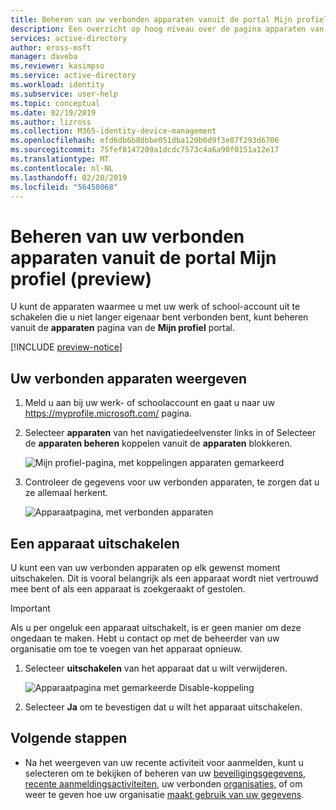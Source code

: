 ```yaml
---
title: Beheren van uw verbonden apparaten vanuit de portal Mijn profiel (preview) - Azure Active Directory | Microsoft Docs
description: Een overzicht op hoog niveau over de pagina apparaten van de portal Mijn profiel.
services: active-directory
author: eross-msft
manager: daveba
ms.reviewer: kasimpso
ms.service: active-directory
ms.workload: identity
ms.subservice: user-help
ms.topic: conceptual
ms.date: 02/19/2019
ms.author: lizross
ms.collection: M365-identity-device-management
ms.openlocfilehash: efd6db6b8dbbe051dba129b0d9f3e87f293d6706
ms.sourcegitcommit: 75fef8147209a1dcdc7573c4a6a90f0151a12e17
ms.translationtype: MT
ms.contentlocale: nl-NL
ms.lasthandoff: 02/20/2019
ms.locfileid: "56458068"
---
```

# <a name="manage-your-connected-devices-from-the-my-profile-preview-portal"></a>Beheren van uw verbonden apparaten vanuit de portal Mijn profiel (preview)
U kunt de apparaten waarmee u met uw werk of school-account uit te schakelen die u niet langer eigenaar bent verbonden bent, kunt beheren vanuit de **apparaten** pagina van de **Mijn profiel** portal.

[!INCLUDE [preview-notice](../../../includes/active-directory-end-user-preview-notice-myprofile.md)]

## <a name="view-your-connected-devices"></a>Uw verbonden apparaten weergeven
1. Meld u aan bij uw werk- of schoolaccount en gaat u naar uw https://myprofile.microsoft.com/ pagina.

2. Selecteer **apparaten** van het navigatiedeelvenster links in of Selecteer de **apparaten beheren** koppelen vanuit de **apparaten** blokkeren.

    ![Mijn profiel-pagina, met koppelingen apparaten gemarkeerd](media/myprofile-portal/myprofile-portal-devices-links.png)

3. Controleer de gegevens voor uw verbonden apparaten, te zorgen dat u ze allemaal herkent. 

    ![Apparaatpagina, met verbonden apparaten](media/myprofile-portal/myprofile-portal-devices-page.png)

## <a name="disable-a-device"></a>Een apparaat uitschakelen
U kunt een van uw verbonden apparaten op elk gewenst moment uitschakelen. Dit is vooral belangrijk als een apparaat wordt niet vertrouwd mee bent of als een apparaat is zoekgeraakt of gestolen.

>[!Important]
>Als u per ongeluk een apparaat uitschakelt, is er geen manier om deze ongedaan te maken. Hebt u contact op met de beheerder van uw organisatie om toe te voegen van het apparaat opnieuw.

1. Selecteer **uitschakelen** van het apparaat dat u wilt verwijderen.

    ![Apparaatpagina met gemarkeerde Disable-koppeling](media/myprofile-portal/myprofile-portal-devices-disable.png)

2. Selecteer **Ja** om te bevestigen dat u wilt het apparaat uitschakelen.

## <a name="next-steps"></a>Volgende stappen

- Na het weergeven van uw recente activiteit voor aanmelden, kunt u selecteren om te bekijken of beheren van uw [beveiligingsgegevens](user-help-security-info-overview.md), [recente aanmeldingsactiviteiten](myprofile-portal-recent-activity-page.md), uw verbonden [organisaties](myprofile-portal-organizations-page.md), of om weer te geven hoe uw organisatie [maakt gebruik van uw gegevens](myprofile-portal-privacy-page.md).